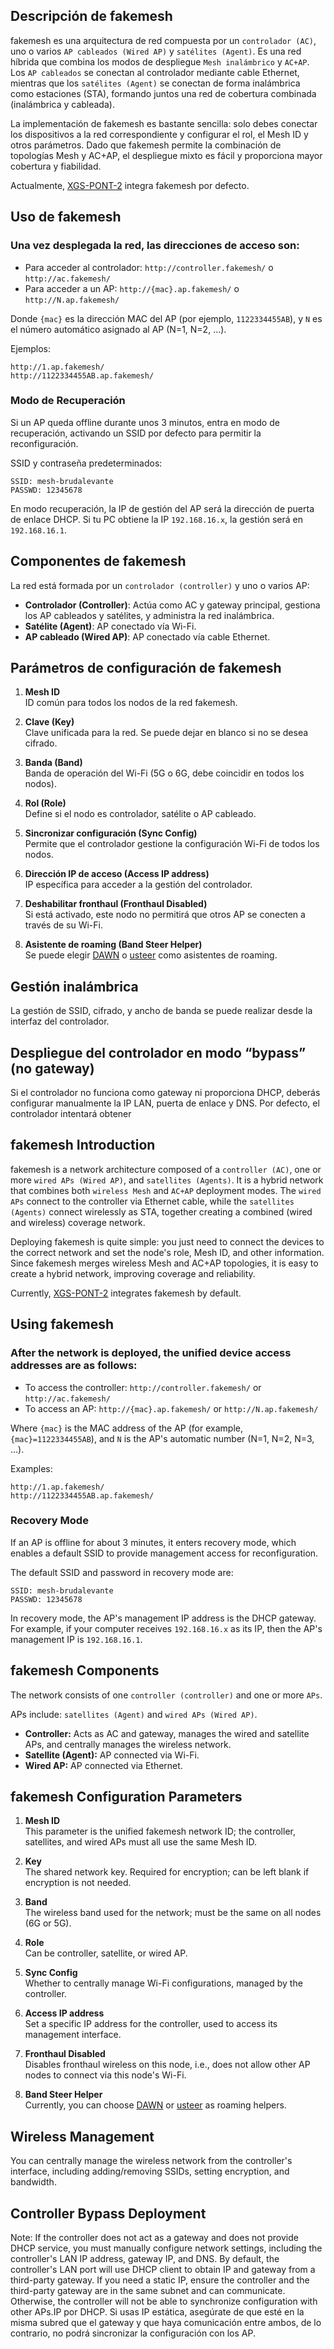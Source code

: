 ## Descripción de fakemesh

fakemesh es una arquitectura de red compuesta por un `controlador (AC)`, uno o varios `AP cableados (Wired AP)` y `satélites (Agent)`. Es una red híbrida que combina los modos de despliegue `Mesh inalámbrico` y `AC+AP`. Los `AP cableados` se conectan al controlador mediante cable Ethernet, mientras que los `satélites (Agent)` se conectan de forma inalámbrica como estaciones (STA), formando juntos una red de cobertura combinada (inalámbrica y cableada).

La implementación de fakemesh es bastante sencilla: solo debes conectar los dispositivos a la red correspondiente y configurar el rol, el Mesh ID y otros parámetros. Dado que fakemesh permite la combinación de topologías Mesh y AC+AP, el despliegue mixto es fácil y proporciona mayor cobertura y fiabilidad.

Actualmente, [XGS-PONT-2](https://github.com/brudalevante/xgs-pont-2.git) integra fakemesh por defecto.

## Uso de fakemesh

### Una vez desplegada la red, las direcciones de acceso son:

- Para acceder al controlador: `http://controller.fakemesh/` o `http://ac.fakemesh/`
- Para acceder a un AP: `http://{mac}.ap.fakemesh/` o `http://N.ap.fakemesh/`

Donde `{mac}` es la dirección MAC del AP (por ejemplo, `1122334455AB`), y `N` es el número automático asignado al AP (N=1, N=2, ...).

Ejemplos:
```
http://1.ap.fakemesh/
http://1122334455AB.ap.fakemesh/
```

### Modo de Recuperación

Si un AP queda offline durante unos 3 minutos, entra en modo de recuperación, activando un SSID por defecto para permitir la reconfiguración.

SSID y contraseña predeterminados:
```
SSID: mesh-brudalevante
PASSWD: 12345678
```

En modo recuperación, la IP de gestión del AP será la dirección de puerta de enlace DHCP. Si tu PC obtiene la IP `192.168.16.x`, la gestión será en `192.168.16.1`.

## Componentes de fakemesh

La red está formada por un `controlador (controller)` y uno o varios AP:

- **Controlador (Controller)**: Actúa como AC y gateway principal, gestiona los AP cableados y satélites, y administra la red inalámbrica.
- **Satélite (Agent)**: AP conectado vía Wi-Fi.
- **AP cableado (Wired AP)**: AP conectado vía cable Ethernet.

## Parámetros de configuración de fakemesh

1. **Mesh ID**  
   ID común para todos los nodos de la red fakemesh.

2. **Clave (Key)**  
   Clave unificada para la red. Se puede dejar en blanco si no se desea cifrado.

3. **Banda (Band)**  
   Banda de operación del Wi-Fi (5G o 6G, debe coincidir en todos los nodos).

4. **Rol (Role)**  
   Define si el nodo es controlador, satélite o AP cableado.

5. **Sincronizar configuración (Sync Config)**  
   Permite que el controlador gestione la configuración Wi-Fi de todos los nodos.

6. **Dirección IP de acceso (Access IP address)**  
   IP específica para acceder a la gestión del controlador.

7. **Deshabilitar fronthaul (Fronthaul Disabled)**  
   Si está activado, este nodo no permitirá que otros AP se conecten a través de su Wi-Fi.

8. **Asistente de roaming (Band Steer Helper)**  
   Se puede elegir [DAWN](https://github.com/fakemesh/dawn) o [usteer](https://github.com/fakemesh/usteer) como asistentes de roaming.

## Gestión inalámbrica

La gestión de SSID, cifrado, y ancho de banda se puede realizar desde la interfaz del controlador.

## Despliegue del controlador en modo “bypass” (no gateway)

Si el controlador no funciona como gateway ni proporciona DHCP, deberás configurar manualmente la IP LAN, puerta de enlace y DNS. Por defecto, el controlador intentará obtener



## fakemesh Introduction

fakemesh is a network architecture composed of a `controller (AC)`, one or more `wired APs (Wired AP)`, and `satellites (Agents)`. It is a hybrid network that combines both `wireless Mesh` and `AC+AP` deployment modes. The `wired APs` connect to the controller via Ethernet cable, while the `satellites (Agents)` connect wirelessly as STA, together creating a combined (wired and wireless) coverage network.

Deploying fakemesh is quite simple: you just need to connect the devices to the correct network and set the node's role, Mesh ID, and other information. Since fakemesh merges wireless Mesh and AC+AP topologies, it is easy to create a hybrid network, improving coverage and reliability.

Currently, [XGS-PONT-2](https://github.com/brudalevante/xgs-pont-2.git) integrates fakemesh by default.

## Using fakemesh

### After the network is deployed, the unified device access addresses are as follows:

- To access the controller: `http://controller.fakemesh/` or `http://ac.fakemesh/`
- To access an AP: `http://{mac}.ap.fakemesh/` or `http://N.ap.fakemesh/`

Where `{mac}` is the MAC address of the AP (for example, `{mac}=1122334455AB`), and `N` is the AP's automatic number (N=1, N=2, N=3, ...).

Examples:
```
http://1.ap.fakemesh/
http://1122334455AB.ap.fakemesh/
```

### Recovery Mode

If an AP is offline for about 3 minutes, it enters recovery mode, which enables a default SSID to provide management access for reconfiguration.

The default SSID and password in recovery mode are:
```
SSID: mesh-brudalevante
PASSWD: 12345678
```

In recovery mode, the AP's management IP address is the DHCP gateway. For example, if your computer receives `192.168.16.x` as its IP, then the AP's management IP is `192.168.16.1`.

## fakemesh Components

The network consists of one `controller (controller)` and one or more `APs`.

APs include: `satellites (Agent)` and `wired APs (Wired AP)`.

- **Controller:** Acts as AC and gateway, manages the wired and satellite APs, and centrally manages the wireless network.
- **Satellite (Agent):** AP connected via Wi-Fi.
- **Wired AP:** AP connected via Ethernet.

## fakemesh Configuration Parameters

1. **Mesh ID**  
   This parameter is the unified fakemesh network ID; the controller, satellites, and wired APs must all use the same Mesh ID.

2. **Key**  
   The shared network key. Required for encryption; can be left blank if encryption is not needed.

3. **Band**  
   The wireless band used for the network; must be the same on all nodes (6G or 5G).

4. **Role**  
   Can be controller, satellite, or wired AP.

5. **Sync Config**  
   Whether to centrally manage Wi-Fi configurations, managed by the controller.

6. **Access IP address**  
   Set a specific IP address for the controller, used to access its management interface.

7. **Fronthaul Disabled**  
   Disables fronthaul wireless on this node, i.e., does not allow other AP nodes to connect via this node's Wi-Fi.

8. **Band Steer Helper**  
   Currently, you can choose [DAWN](https://github.com/fakemesh/dawn) or [usteer](https://github.com/fakemesh/usteer) as roaming helpers.

## Wireless Management

You can centrally manage the wireless network from the controller's interface, including adding/removing SSIDs, setting encryption, and bandwidth.

## Controller Bypass Deployment

Note: If the controller does not act as a gateway and does not provide DHCP service, you must manually configure network settings, including the controller's LAN IP address, gateway IP, and DNS. By default, the controller's LAN port will use DHCP client to obtain IP and gateway from a third-party gateway. If you need a static IP, ensure the controller and the third-party gateway are in the same subnet and can communicate. Otherwise, the controller will not be able to synchronize configuration with other APs.IP por DHCP. Si usas IP estática, asegúrate de que esté en la misma subred que el gateway y que haya comunicación entre ambos, de lo contrario, no podrá sincronizar la configuración con los AP.
